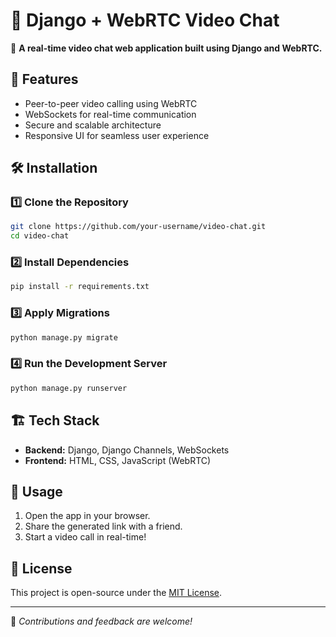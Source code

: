 # 🎥 Django + WebRTC Video Chat

🚀 **A real-time video chat web application built using Django and WebRTC.**

## 🌟 Features
- Peer-to-peer video calling using WebRTC
- WebSockets for real-time communication
- Secure and scalable architecture
- Responsive UI for seamless user experience

## 🛠️ Installation
### 1️⃣ Clone the Repository
```sh
git clone https://github.com/your-username/video-chat.git
cd video-chat
```

### 2️⃣ Install Dependencies
```sh
pip install -r requirements.txt
```

### 3️⃣ Apply Migrations
```sh
python manage.py migrate
```

### 4️⃣ Run the Development Server
```sh
python manage.py runserver
```

## 🏗️ Tech Stack
- **Backend:** Django, Django Channels, WebSockets
- **Frontend:** HTML, CSS, JavaScript (WebRTC)

## 🎯 Usage
1. Open the app in your browser.
2. Share the generated link with a friend.
3. Start a video call in real-time!

## 📝 License
This project is open-source under the [MIT License](LICENSE).

---
🚀 *Contributions and feedback are welcome!*

